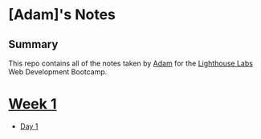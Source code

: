 # [Adam]'s Notes

## Summary

This repo contains all of the notes taken by [Adam](https://github.com/Culganosi/) for the [Lighthouse Labs](https://www.lighthouselabs.ca/) Web Development Bootcamp.


# [Week 1](/Week_1)
  * [Day 1](/Week_1/Day_1)